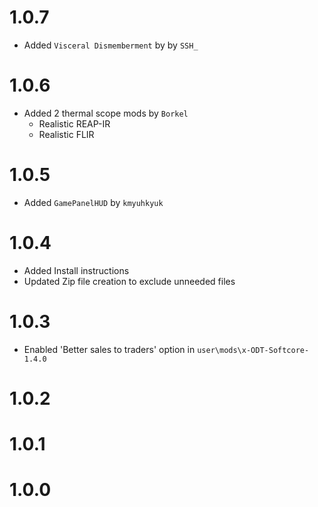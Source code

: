 # 1.0.7
- Added `Visceral Dismemberment` by by `SSH_`

# 1.0.6
- Added 2 thermal scope mods by `Borkel`
  - Realistic REAP-IR
  - Realistic FLIR

# 1.0.5
- Added `GamePanelHUD` by `kmyuhkyuk`

# 1.0.4
- Added Install instructions
- Updated Zip file creation to exclude unneeded files

# 1.0.3
- Enabled 'Better sales to traders' option in `user\mods\x-ODT-Softcore-1.4.0`

# 1.0.2

# 1.0.1

# 1.0.0

